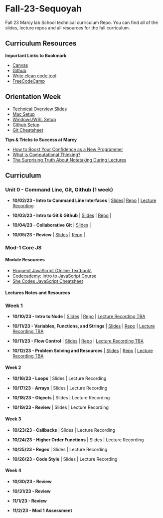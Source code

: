 # Fall-23-Sequoyah
Fall 23 Marcy lab School technical curriculum Repo. You can find all of the slides, lecture repos and all resources for the fall curriculum.  

## Curriculum Resources

**Important Links to Bookmark**
* [Canvas](https://canvas.instructure.com/courses/7524631)
* [Github](https://github.com/)
* [Write clean code tool](https://github.com/Gonzalomarcylabschool/adding-a-linter/blob/main/README.md)
* [FreeCodeCamp](https://www.freecodecamp.org/learn/javascript-algorithms-and-data-structures)

  
## Orientation Week

* [Technical Overview Slides](https://docs.google.com/presentation/d/1DVShFW2-5n1rNWSiPx8AjL040WUfNxdoTBvO90uUYqE/edit?usp=sharing)
* [Mac Setup](https://github.com/The-Marcy-Lab-School/local-environment-setup-mac)
* [Windows/WSL Setup](https://github.com/The-Marcy-Lab-School/local-environment-setup-wsl)
* [Github Setup](https://github.com/The-Marcy-Lab-School/github-setup)
* [Git Cheatsheet](./cheatsheets/git-cheatsheet.md)

**Tips & Tricks to Success at Marcy**

- [How to Boost Your Confidence as a New Programmer](https://marcylabschool.notion.site/marcylabschool/How-to-Boost-Your-Confidence-as-a-New-Programmer-3e08b5dc231444adb5770228696041ac)
- [What is Computational Thinking?](https://youtu.be/qbnTZCj0ugI)
- [The Surprising Truth About Notetaking During Lectures](https://www.youtube.com/watch?v=cRQqH18wJgw&ab_channel=BenjaminKeep%2CPhD%2CJD)

## Curriculum 

### Unit 0 - Command Line, Git, Github (1 week)

* **10/02/23 - Intro to Command Line Interfaces** | [Slides](https://docs.google.com/presentation/d/1JCyTysddqGIObjgmGS6iLcIcvyyFXKFe6wMVsnSYh64/edit#slide=id.g158fbd3a59f_0_0)| [Repo](https://github.com/Gonzalomarcylabschool/Fall-23-Cohort-A/tree/main/Unit-0/0-0-CLI) | [Lecture Recording ](https://us02web.zoom.us/rec/share/p2Wu4U5t0uVSsSOv6xNPYM7UPSwgh7ixT2-bsFmZQJJpm2fcyPuE9pKFk24XGmgQ.Dfj1_mwo1TvaWeDU)

* **10/03/23 - Intro to Git & Github** | [Slides](https://docs.google.com/presentation/d/1ZJZB_i15KlU1h6fO_3Up50PFv_c6juj5oRCCIhChK2o/edit?usp=sharing) | [Repo](https://github.com/Gonzalomarcylabschool/Fall-23-Cohort-A/tree/main/Unit-0/0-1-Git-GitHub) | 

* **10/04/23 - Collaborative Git** | [Slides](https://docs.google.com/presentation/d/1IA9kq0wCzPmeEfel3CwN-KiRev959AWaZ2xQnW0p1uo/edit?usp=sharing) | 

* **10/05/23 - Review** | [Slides](https://docs.google.com/presentation/d/1HJeFBOe1duBSKWVpm0STUV8vfd3VMCsM7r7ITIESg8A/edit?usp=sharing) | [Repo]() | 

### Mod-1 Core JS

#### Module Resources
- [Eloquent JavaScript (Online Textbook)](https://eloquentjavascript.net/)
- [Codecademy: Intro to JavaScript Course](https://www.codecademy.com/enrolled/courses/introduction-to-javascript)
- [She Codes JavaScript Cheatsheet](https://cheatsheets.shecodes.io/javascript)

#### Lectures Notes and Resources


### Week 1

* **10/10/23 - Intro to Node** | [Slides](https://docs.google.com/presentation/d/1FOZX8OwCfru2Qth1EvX7rRdzI9Hr1QDI3fo7QaR3yVI/edit#slide=id.g27e91089935_0_10) | [Repo](https://github.com/Gonzalomarcylabschool/Fall-23-Sequoyah/tree/main/Mod-1/1-0-0-lecture-intro_to_node) | [Lecture Recording TBA]()

* **10/11/23 - Variables, Functions, and Strings** | [Slides]() | [Repo]() | [Lecture Recording TBA]()

* **10/11/23 - Flow Control** | [Slides]() | [Repo]() | [Lecture Recording TBA]()

* **10/12/23 - Problem Solving and Resources** | [Slides]() | [Repo]() | [Lecture Recording TBA]()


#### Week 2

* **10/16/23 - Loops** | Slides | Lecture Recording
  
* **10/17/23 - Arrays** | Slides | Lecture Recording
  
* **10/18/23 - Objects** | Slides | Lecture Recording
  
*  **10/19/23 - Review** | Slides | Lecture Recording
  

#### Week 3

* **10/23/23 - Callbacks** | Slides | Lecture Recording
 
*  **10/24/23 - Higher Order Functions** | Slides | Lecture Recording

* **10/25/23 - Regex** | Slides | Lecture Recording

* **10/26/23 - Code Style** | Slides | Lecture Recording
  

#### Week 4

*  **10/30/23 - Review**
  
* **10/31/23 - Review**
  
* **11/1/23 - Review**
  
* **11/2/23 - Mod 1 Assessment**
